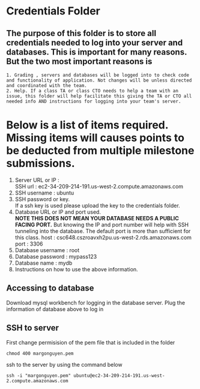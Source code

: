 # Credentials Folder

## The purpose of this folder is to store all credentials needed to log into your server and databases. This is important for many reasons. But the two most important reasons is
    1. Grading , servers and databases will be logged into to check code and functionality of application. Not changes will be unless directed and coordinated with the team.
    2. Help. If a class TA or class CTO needs to help a team with an issue, this folder will help facilitate this giving the TA or CTO all needed info AND instructions for logging into your team's server. 


# Below is a list of items required. Missing items will causes points to be deducted from multiple milestone submissions.

1. Server URL or IP : 	
SSH url : ec2-34-209-214-191.us-west-2.compute.amazonaws.com
2. SSH username : ubuntu
3. SSH password or key.
    <br> If a ssh key is used please upload the key to the credentials folder.
4. Database URL or IP and port used.
    <br><strong> NOTE THIS DOES NOT MEAN YOUR DATABASE NEEDS A PUBLIC FACING PORT.</strong> But knowing the IP and port number will help with SSH tunneling into the database. The default port is more than sufficient for this class.
    host : csc648.cszroavxh2pu.us-west-2.rds.amazonaws.com
    port : 3306
5. Database username : root
6. Database password : mypass123
7. Database name : mydb
8. Instructions on how to use the above information.


## Accessing to database
Download mysql workbench for logging in the database server. Plug the information of database above to log in 
## SSH to server
First change permisision of the pem file that is included in the folder
```
chmod 400 margonguyen.pem
```
ssh to the server by using the command below

```
ssh -i "margonguyen.pem" ubuntu@ec2-34-209-214-191.us-west-2.compute.amazonaws.com
```
